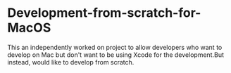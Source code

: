 # Development-from-scratch-for-MacOS

This an independently worked on project to allow developers who want to develop on Mac but don't want to be using Xcode for the development.But instead, would like to develop from scratch.
